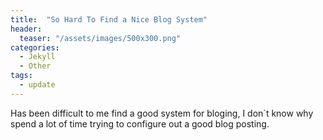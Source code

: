 ```yaml
---
title:  "So Hard To Find a Nice Blog System"
header:
  teaser: "/assets/images/500x300.png"
categories: 
  - Jekyll
  - Other
tags:
  - update
---
```


Has been difficult to me find a good system for bloging, I don`t know why spend a lot of time trying to configure out a good blog posting.